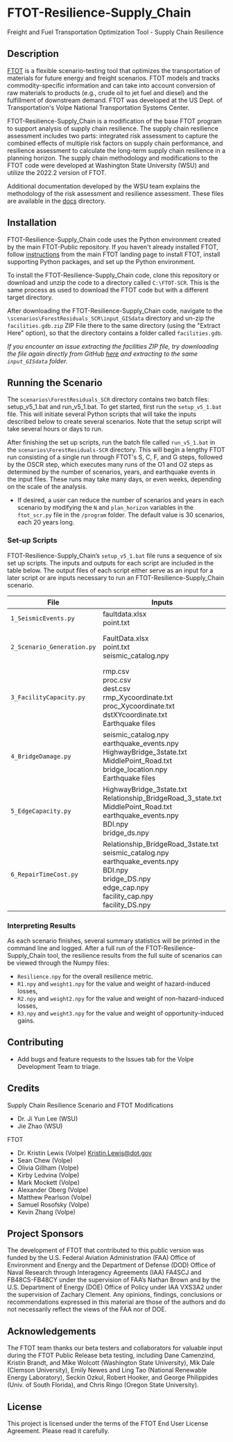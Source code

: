 # FTOT-Resilience-Supply_Chain

Freight and Fuel Transportation Optimization Tool - Supply Chain Resilience

## Description
[FTOT](https://volpeusdot.github.io/FTOT-Public) is a flexible scenario-testing tool that optimizes the transportation of materials for future energy and freight scenarios. FTOT models and tracks commodity-specific information and can take into account conversion of raw materials to products (e.g., crude oil to jet fuel and diesel) and the fulfillment of downstream demand. FTOT was developed at the US Dept. of Transportation's Volpe National Transportation Systems Center.

FTOT-Resilience-Supply_Chain is a modification of the base FTOT program to support analysis of supply chain resilience. The supply chain resilience assessment includes two parts: integrated risk assessment to capture the combined effects of multiple risk factors on supply chain performance, and resilience assessment to calculate the long-term supply chain resilience in a planning horizon. The supply chain methodology and modifications to the FTOT code were developed at Washington State University (WSU) and utilize the 2022.2 version of FTOT.

Additional documentation developed by the WSU team explains the methodology of the risk assessment and resilience assessment. These files are available in the [docs](/docs/) directory.

## Installation
FTOT-Resilience-Supply_Chain code uses the Python environment created by the main FTOT-Public repository. If you haven't already installed FTOT, follow [instructions](https://volpeusdot.github.io/FTOT-Public/#getting-started) from the main FTOT landing page to install FTOT, install supporting Python packages, and set up the Python environment.

To install the FTOT-Resilience-Supply_Chain code, clone this repository or download and unzip the code to a directory called `C:\FTOT-SCR`. This is the same process as used to download the FTOT code but with a different target directory.

After downloading the FTOT-Resilience-Supply_Chain code, navigate to the `\scenarios\ForestResiduals_SCR\input_GISdata` directory and un-zip the `facilities.gdb.zip` ZIP File there to the same directory (using the "Extract Here" option), so that the directory contains a folder called `facilities.gdb`.

_If you encounter an issue extracting the facilities ZIP file, try downloading the file again directly from GitHub [here](/scenarios/ForestResiduals_SCR/input_GISdata/facilities.gdb.zip) and extracting to the same `input_GISdata` folder._

## Running the Scenario
The `scenarios\ForestResiduals_SCR` directory contains two batch files: setup_v5_1.bat and run_v5_1.bat. To get started, first run the `setup_v5_1.bat` file. This will initiate several Python scripts that will take the inputs described below to create several scenarios. Note that the setup script will take several hours or days to run.

After finishing the set up scripts, run the batch file called `run_v5_1.bat` in the `scenarios\ForestResiduals-SCR` directory. This will begin a lengthy FTOT run consisting of a single run through FTOT's S, C, F, and G steps, followed by the OSCR step, which executes many runs of the O1 and O2 steps as determined by the number of scenarios, years, and earthquake events in the input files. These runs may take many days, or even weeks, depending on the scale of the analysis.
* If desired, a user can reduce the number of scenarios and years in each scenario by modifying the `N` and `plan_horizon` variables in the `ftot_scr.py` file in the `/program` folder. The default value is 30 scenarios, each 20 years long.

### Set-up Scripts
FTOT-Resilience-Supply_Chain’s `setup_v5_1.bat` file runs a sequence of six set up scripts. The inputs and outputs for each script are included in the table below. The output files of each script either serve as an input for a later script or are inputs necessary to run an FTOT-Resilience-Supply_Chain scenario.

File | Inputs | Outputs
--- | --- | ---
`1_SeismicEvents.py` | faultdata.xlsx <br> point.txt | seismic_catalog.npy
`2_Scenario_Generation.py` | FaultData.xlsx <br> point.txt <br> seismic_catalog.npy |  earthquake_events.npy <br> scenario_GFT.npy <br> scenario_forest.npy <br> scenario_earthquake.npy
`3_FacilityCapacity.py` | rmp.csv <br> proc.csv <br> dest.csv <br> rmp_Xycoordinate.txt <br> proc_Xycoordinate.txt <br> dstXYcoordinate.txt <br> Earthquake files | facility_cap.npy <br> facility_cap_noEarthquake.npy <br> facility_DS.npy <br> CatalystReplace_cost.npy
`4_BridgeDamage.py` | seismic_catalog.npy <br>  earthquake_events.npy <br> HighwayBridge_3state.txt <br>  MiddlePoint_Road.txt <br> bridge_location.npy <br> Earthquake files | BDI.npy <br> bridge_DS.npy
`5_EdgeCapacity.py` | HighwayBridge_3state.txt <br> Relationship_BridgeRoad_3_state.txt <br>  MiddlePoint_Road.txt <br> earthquake_events.npy  <br> BDI.npy <br> bridge_ds.npy | edge_cap.npy
`6_RepairTimeCost.py` | Relationship_BridgeRoad_3state.txt <br> seismic_catalog.npy <br> earthquake_events.npy <br> BDI.npy <br> bridge_DS.npy <br> edge_cap.npy <br> facility_cap.npy <br> facility_DS.npy | repair_costs.npy <br> repair_time_edge.npy <br> repair_time_facility.npy <br> total_repair_time.npy

### Interpreting Results
As each scenario finishes, several summary statistics will be printed in the command line and logged. After a full run of the FTOT-Resilience-Supply_Chain tool, the resilience results from the full suite of scenarios can be viewed through the Numpy files:
* `Resilience.npy` for the overall resilience metric.
* `R1.npy` and `weight1.npy` for the value and weight of hazard-induced losses,
* `R2.npy` and `weight2.npy` for the value and weight of non-hazard-induced losses,
* `R3.npy` and `weight3.npy` for the value and weight of opportunity-induced gains.

## Contributing
* Add bugs and feature requests to the Issues tab for the Volpe Development Team to triage.

## Credits
Supply Chain Resilience Scenario and FTOT Modifications
* Dr. Ji Yun Lee (WSU)
* Jie Zhao (WSU)

FTOT
* Dr. Kristin Lewis (Volpe) <Kristin.Lewis@dot.gov>
* Sean Chew (Volpe)
* Olivia Gillham (Volpe)
* Kirby Ledvina (Volpe)
* Mark Mockett (Volpe)
* Alexander Oberg (Volpe)
* Matthew Pearlson (Volpe)
* Samuel Rosofsky (Volpe)
* Kevin Zhang (Volpe)

## Project Sponsors
The development of FTOT that contributed to this public version was funded by the U.S. Federal Aviation Administration (FAA) Office of Environment and Energy and the Department of Defense (DOD) Office of Naval Research through Interagency Agreements (IAA) FA4SCJ and FB48CS-FB48CY under the supervision of FAA’s Nathan Brown and by the U.S. Department of Energy (DOE) Office of Policy under IAA VXS3A2 under the supervision of Zachary Clement. Any opinions, findings, conclusions or recommendations expressed in this material are those of the authors and do not necessarily reflect the views of the FAA nor of DOE.

## Acknowledgements
The FTOT team thanks our beta testers and collaborators for valuable input during the FTOT Public Release beta testing, including Dane Camenzind, Kristin Brandt, and Mike Wolcott (Washington State University), Mik Dale (Clemson University), Emily Newes and Ling Tao (National Renewable Energy Laboratory), Seckin Ozkul, Robert Hooker, and George Philippides (Univ. of South Florida), and Chris Ringo (Oregon State University).

## License 
This project is licensed under the terms of the FTOT End User License Agreement. Please read it carefully.